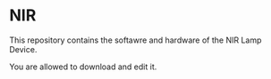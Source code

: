 # NIR
This repository contains the softawre and hardware of the NIR Lamp Device. 

You are allowed to download and edit it.